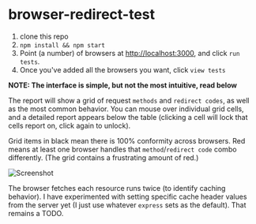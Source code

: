 # browser-redirect-test


1. clone this repo
2. `npm install && npm start`
3. Point (a number) of browsers at [http://localhost:3000](http://localhost:3000), and click `run tests`.
4. Once you've added all the browsers you want, click `view tests`

**NOTE: The interface is simple, but not the most intuitive, read below**

The report will show a grid of request `methods` and `redirect codes`, as well as the most common
behavior. You can mouse over individual grid cells, and a detailed report appears below the table (clicking
a cell will lock that cells report on, click again to unlock).

Grid items in black mean there is 100% conformity across browsers. Red means at least
one browser handles that `method`/`redirect code` combo differently. (The grid contains a frustrating amount of red.)


![Screenshot](https://rawgit.com/jamestalmage/browser-redirect-test/master/screenshot.png)

The browser fetches each resource runs twice (to identify caching behavior). I have experimented with 
setting specific cache header values from the server yet (I just use whatever `express` sets as the default). 
That remains a TODO.
